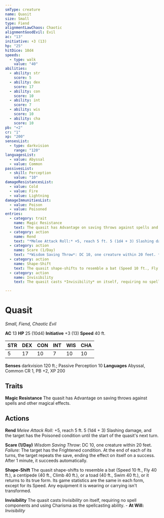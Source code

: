 ```yaml
---
smType: creature
name: Quasit
size: Small
type: Fiend
alignmentLawChaos: Chaotic
alignmentGoodEvil: Evil
ac: "13"
initiative: +3 (13)
hp: "25"
hitDice: 10d4
speeds:
  - type: walk
    value: "40"
abilities:
  - ability: str
    score: 5
  - ability: dex
    score: 17
  - ability: con
    score: 10
  - ability: int
    score: 7
  - ability: wis
    score: 10
  - ability: cha
    score: 10
pb: "+2"
cr: "1"
xp: "200"
sensesList:
  - type: darkvision
    range: "120"
languagesList:
  - value: Abyssal
  - value: Common
passivesList:
  - skill: Perception
    value: "10"
damageResistancesList:
  - value: Cold
  - value: Fire
  - value: Lightning
damageImmunitiesList:
  - value: Poison
  - value: Poisoned
entries:
  - category: trait
    name: Magic Resistance
    text: The quasit has Advantage on saving throws against spells and other magical effects.
  - category: action
    name: Rend
    text: "*Melee Attack Roll:* +5, reach 5 ft. 5 (1d4 + 3) Slashing damage, and the target has the Poisoned condition until the start of the quasit's next turn."
  - category: action
    name: Scare (1/Day)
    text: "*Wisdom Saving Throw*: DC 10, one creature within 20 feet. *Failure:*  The target has the Frightened condition. At the end of each of its turns, the target repeats the save, ending the effect on itself on a success. After 1 minute, it succeeds automatically."
  - category: action
    name: Shape-Shift
    text: The quasit shape-shifts to resemble a bat (Speed 10 ft., Fly 40 ft.), a centipede (40 ft., Climb 40 ft.), or a toad (40 ft., Swim 40 ft.), or it returns to its true form. Its game statistics are the same in each form, except for its Speed. Any equipment it is wearing or carrying isn't transformed.
  - category: action
    name: Invisibility
    text: The quasit casts *Invisibility* on itself, requiring no spell components and using Charisma as the spellcasting ability. - **At Will:** *Invisibility*

---
```


# Quasit
*Small, Fiend, Chaotic Evil*

**AC** 13
**HP** 25 (10d4)
**Initiative** +3 (13)
**Speed** 40 ft.

| STR | DEX | CON | INT | WIS | CHA |
| --- | --- | --- | --- | --- | --- |
| 5 | 17 | 10 | 7 | 10 | 10 |

**Senses** darkvision 120 ft.; Passive Perception 10
**Languages** Abyssal, Common
CR 1, PB +2, XP 200

## Traits

**Magic Resistance**
The quasit has Advantage on saving throws against spells and other magical effects.

## Actions

**Rend**
*Melee Attack Roll:* +5, reach 5 ft. 5 (1d4 + 3) Slashing damage, and the target has the Poisoned condition until the start of the quasit's next turn.

**Scare (1/Day)**
*Wisdom Saving Throw*: DC 10, one creature within 20 feet. *Failure:*  The target has the Frightened condition. At the end of each of its turns, the target repeats the save, ending the effect on itself on a success. After 1 minute, it succeeds automatically.

**Shape-Shift**
The quasit shape-shifts to resemble a bat (Speed 10 ft., Fly 40 ft.), a centipede (40 ft., Climb 40 ft.), or a toad (40 ft., Swim 40 ft.), or it returns to its true form. Its game statistics are the same in each form, except for its Speed. Any equipment it is wearing or carrying isn't transformed.

**Invisibility**
The quasit casts *Invisibility* on itself, requiring no spell components and using Charisma as the spellcasting ability. - **At Will:** *Invisibility*
